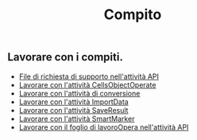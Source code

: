 ﻿---
title: Compito
second_title: Documen
type: docs
url: /it/tasks/
aliases: [/working-with-tasks/]
keywords: REST API, task, spreadsheets, exce
description: "Cells.Cloud API per Excel opera: opera excel con attività"
weight: 100
kwords: Excel, Office Cloud, REST API, Foglio di calcolo, PDF, CSV, Json, Markdown, Attività
---
## Lavorare con i compiti.


- [File di richiesta di supporto nell'attività API](/cells/it/support-request-file-in-task-api/)
- [Lavorare con l'attività CellsObjectOperate](/cells/it/working-with-cellsobjectoperate-task/)
- [Lavorare con l'attività di conversione](/cells/it/working-with-convert-task/)
- [Lavorare con l'attività ImportData](/cells/it/working-with-importdata-task/)
- [Lavorare con l'attività SaveResult](/cells/it/working-with-saveresult-task/)
- [Lavorare con l'attività SmartMarker](/cells/it/working-with-smartmarker-task/)
- [Lavorare con il foglio di lavoroOpera nell'attività API](/cells/it/working-with-worksheetoperates-in-task-api/)
